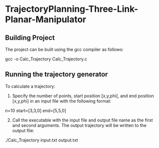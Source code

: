 # TrajectoryPlanning-Three-Link-Planar-Manipulator

## Building Project
The project can be built using the gcc compiler as follows:

gcc -o Calc_Trajectory Calc_Trajectory.c

## Running the trajectory generator
To calculate a trajectory:
1) Specify the number of points, start position [x,y,phi], and end position [x,y,phi] in an input file with the following format:

n=10
start=[3,3,0]
end=[5,5,0]

2) Call the executable with the input file and output file name as the first and second arguments. The output trajectory will be written to the output file:

./Calc_Trajectory input.txt output.txt